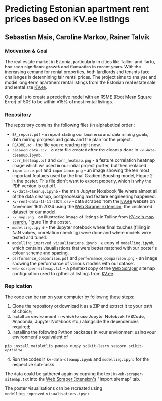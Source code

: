 # Predicting Estonian apartment rent prices based on KV.ee listings

## Sebastian Mais, Caroline Markov, Rainer Talvik

### Motivation & Goal

The real estate market in Estonia, particularly in cities like Tallinn and Tartu, has seen significant growth and fluctuation in recent years. With the increasing demand for rental properties, both landlords and tenants face challenges in determining fair rental prices. The project aims to analyse and model long-term apartment rental listings from the Estonian real estate sale and rental site [KV.ee](https://www.kv.ee/).

Our goal is to create a predictive model with an RSME (Root Mean Square Error) of 50€ to be within ±15% of most rental listings.

### Repository

The repository contains the following files (in alphabetical order):
* `B7_report.pdf` - a report stating our business and data mining goals, data mining progress and goals and the plan for the project.
* `README.md` - the file you're reading right now.
* `cleaned_data.csv` - a data file created after the cleanup done in `kv-data-cleanup.ipynb`.
* `corr_heatmap.pdf` and `corr_heatmap.png` - a feature correlation heatmap image which we used in our initial project poster, but then replaced.
* `importance.pdf` and `importance.png` - an image showing the ten most important features used by the final Gradient Boosting model, Figure 2 in the poster. This file didn't want to export properly, which is why the PDF version is cut off.
* `kv-data-cleanup.ipynb` - the main Jupyter Notebook file where almost all of the data cleanup, postprocessing and feature engineering happened.
* `kv-rent-data-16-11-2024.csv` - data scraped from the [KV.ee](https://www.kv.ee/) website on November 16th 2024 using the [Web Scraper extension](https://webscraper.io/); the uncleaned dataset for our model.
* `kv_map.png` - an illustrative image of listings in Tallinn from [KV.ee's map search](https://www.kv.ee/#/search/map?deal_type=2), Figure 1 in the poster.
* `modelling.ipynb` - the Jupyter notebook where final touches (filling in NaN values, correlation checking) were done and where models were tested and tuned.
* `modelling_improved_visualisations.ipynb` - a copy of `modelling.ipynb`, which contains visualisations that were better matched with our poster's colour scheme and spacing.
* `performance_comparison.pdf` and `performance_comparison.png` - an image showing the performance of various models with our dataset.
* `web-scraper-sitemap.txt` - a plaintext copy of the [Web Scraper](https://webscraper.io/) sitemap configuration used to gather all listings from [KV.ee](https://www.kv.ee/). 

### Replication

The code can be run on your computer by following these steps:
1. Clone the repository or download it as a ZIP and extract it to your path of choice;
2. Install an environment in which to use Jupyter Notebook (VSCode, Anaconda, Jupyter Notebook etc.) alongside the dependencies required;
3. Installing the following Python packages in your environment using your environment's equivalent of
```shell
pip install matplotlib pandas numpy scikit-learn seaborn scikit-optimize
```
4. Run the codes in `kv-data-cleanup.ipynb` and `modelling.ipynb` for the respective sub-tasks.

The data could be gathered again by copying the text in `web-scraper-sitemap.txt` into the [Web Scraper Extension's](https://webscraper.io/) "Import sitemap" tab.

The poster visualisations can be recreated using `modelling_improved_visualisations.ipynb`. 
